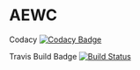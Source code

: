 # AEWC

Codacy
[![Codacy Badge](https://api.codacy.com/project/badge/Grade/b7e923b467104144828e7da3f82cccdd)](https://app.codacy.com/gh/vyuansmu/AEWC?utm_source=github.com&utm_medium=referral&utm_content=vyuansmu/AEWC&utm_campaign=Badge_Grade_Settings)


Travis Build Badge
[![Build Status](https://travis-ci.com/vyuansmu/AEWC.svg?branch=main)](https://travis-ci.com/vyuansmu/AEWC)
